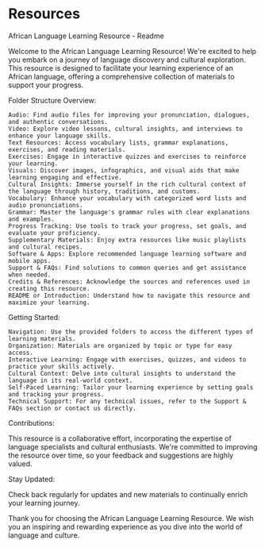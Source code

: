 # Resources
African Language Learning Resource - Readme

Welcome to the African Language Learning Resource! We're excited to help you embark on a journey of language discovery and cultural exploration. This resource is designed to facilitate your learning experience of an African language, offering a comprehensive collection of materials to support your progress.

Folder Structure Overview:

    Audio: Find audio files for improving your pronunciation, dialogues, and authentic conversations.
    Video: Explore video lessons, cultural insights, and interviews to enhance your language skills.
    Text Resources: Access vocabulary lists, grammar explanations, exercises, and reading materials.
    Exercises: Engage in interactive quizzes and exercises to reinforce your learning.
    Visuals: Discover images, infographics, and visual aids that make learning engaging and effective.
    Cultural Insights: Immerse yourself in the rich cultural context of the language through history, traditions, and customs.
    Vocabulary: Enhance your vocabulary with categorized word lists and audio pronunciations.
    Grammar: Master the language's grammar rules with clear explanations and examples.
    Progress Tracking: Use tools to track your progress, set goals, and evaluate your proficiency.
    Supplementary Materials: Enjoy extra resources like music playlists and cultural recipes.
    Software & Apps: Explore recommended language learning software and mobile apps.
    Support & FAQs: Find solutions to common queries and get assistance when needed.
    Credits & References: Acknowledge the sources and references used in creating this resource.
    README or Introduction: Understand how to navigate this resource and maximize your learning.

Getting Started:

    Navigation: Use the provided folders to access the different types of learning materials.
    Organization: Materials are organized by topic or type for easy access.
    Interactive Learning: Engage with exercises, quizzes, and videos to practice your skills actively.
    Cultural Context: Delve into cultural insights to understand the language in its real-world context.
    Self-Paced Learning: Tailor your learning experience by setting goals and tracking your progress.
    Technical Support: For any technical issues, refer to the Support & FAQs section or contact us directly.

Contributions:

This resource is a collaborative effort, incorporating the expertise of language specialists and cultural enthusiasts. We're committed to improving the resource over time, so your feedback and suggestions are highly valued.

Stay Updated:

Check back regularly for updates and new materials to continually enrich your learning journey.

Thank you for choosing the African Language Learning Resource. We wish you an inspiring and rewarding experience as you dive into the world of language and culture.